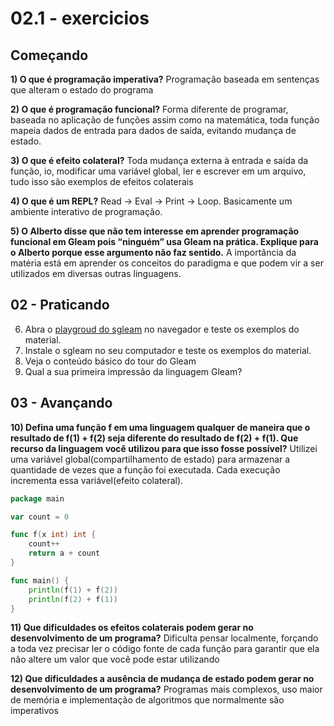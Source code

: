 # 02.1 - exercicios

## Começando

**1) O que é programação imperativa?** 
Programação baseada em sentenças que alteram o estado do programa

**2) O que é programação funcional?** 
Forma diferente de programar, baseada no aplicação de funções assim como na matemática, toda função mapeia dados de entrada para dados de saída, evitando mudança de estado.

**3) O que é efeito colateral?** 
Toda mudança externa à entrada e saída da função, io, modificar uma variável global, ler e escrever em um arquivo, tudo isso são exemplos de efeitos colaterais

**4) O que é um REPL?** 
Read -> Eval -> Print -> Loop. Basicamente um ambiente interativo de programação.

**5) O Alberto disse que não tem interesse em aprender programação funcional em Gleam pois “ninguém” usa Gleam na prática. Explique para o Alberto porque esse argumento não faz sentido.** 
A importância da matéria está em aprender os conceitos do paradigma e que podem vir a ser utilizados em diversas outras linguagens.

## 02 - Praticando

6) Abra o [playgroud do sgleam](https://malbarbo.pro.br/sgleam/play.html) no navegador e teste os exemplos do material.
7) Instale o sgleam no seu computador e teste os exemplos do material.
8) Veja o conteúdo básico do tour do Gleam
9) Qual a sua primeira impressão da linguagem Gleam?

## 03 - Avançando

**10) Defina uma função f em uma linguagem qualquer de maneira que o resultado de f(1) + f(2) seja diferente do resultado de f(2) + f(1). Que recurso da linguagem você utilizou para que isso fosse possível?** 
Utilizei uma variável global(compartilhamento de estado) para armazenar a quantidade de vezes que a função foi executada. Cada execução incrementa essa variável(efeito colateral).
```Go
package main

var count = 0

func f(x int) int {
	count++
	return a + count
}

func main() {
	println(f(1) + f(2))
	println(f(2) + f(1))
}
```

**11) Que dificuldades os efeitos colaterais podem gerar no desenvolvimento de um programa?** 
Dificulta pensar localmente, forçando a toda vez precisar ler o código fonte de cada função para garantir que ela não altere um valor que você pode estar utilizando

**12) Que dificuldades a ausência de mudança de estado podem gerar no desenvolvimento de um programa?** 
Programas mais complexos, uso maior de memória e implementação de algoritmos que normalmente são imperativos
